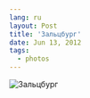 ```yaml
---
lang: ru
layout: Post
title: 'Зальцбург'
date: Jun 13, 2012
tags:
  - photos
---
```


![Зальцбург](photo://94)
